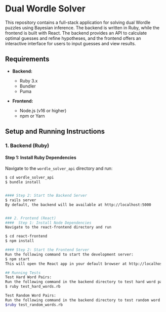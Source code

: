 # Dual Wordle Solver

This repository contains a full-stack application for solving dual Wordle puzzles using Bayesian inference. The backend is written in Ruby, while the frontend is built with React. The backend provides an API to calculate optimal guesses and refine hypotheses, and the frontend offers an interactive interface for users to input guesses and view results.


## Requirements

- **Backend:**
  - Ruby 3.x
  - Bundler
  - Puma

- **Frontend:**
  - Node.js (v16 or higher)
  - npm or Yarn

## Setup and Running Instructions

### 1. Backend (Ruby)

#### Step 1: Install Ruby Dependencies
Navigate to the `wordle_solver_api` directory and run:

```bash
$ cd wordle_solver_api
$ bundle install


#### Step 2: Start the Backend Server
$ rails server
By default, the backend will be available at http://localhost:5000


### 2. Frontend (React)
####  Step 1: Install Node Dependencies
Navigate to the react-frontend directory and run

$ cd react-frontend
$ npm install

#### Step 2: Start the Frontend Server
Run the following command to start the development server:
$ npm start
This will open the React app in your default browser at http://localhost:3000

## Running Tests
Test Hard Word Pairs:
Run the following command in the backend directory to test hard word pairs:
$ ruby test_hard_words.rb

Test Random Word Pairs:
Run the following command in the backend directory to test random word pairs:
$ruby test_random_words.rb



